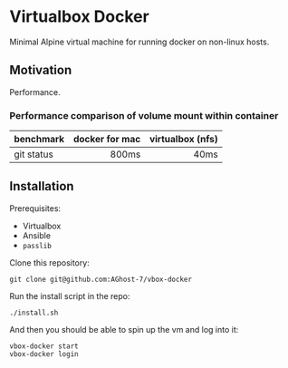 # Virtualbox Docker
Minimal Alpine virtual machine for running docker on non-linux hosts.

## Motivation
Performance.

### Performance comparison of volume mount within container

|benchmark |docker for mac|virtualbox (nfs)|
|--------- |         ---: |           ---: |
|git status|800ms         |40ms            |


## Installation
Prerequisites:
- Virtualbox
- Ansible
- `passlib`

Clone this repository:
```
git clone git@github.com:AGhost-7/vbox-docker
```

Run the install script in the repo:
```
./install.sh
```

And then you should be able to spin up the vm and log into it:
```
vbox-docker start
vbox-docker login
```
